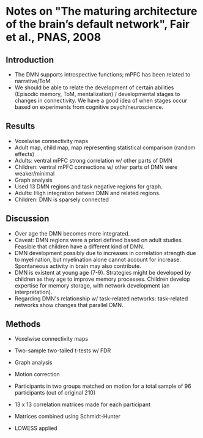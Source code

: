 # Notes on "The maturing architecture of the brain’s default network", Fair et al., PNAS, 2008

## Introduction
* The DMN supports introspective functions; mPFC has been related to narrative/ToM
* We should be able to relate the development of certain abilities (Episodic memory, ToM, mentalization) / developmental stages to changes in connectivity.  We have a good idea of when stages occur based on experiments from cognitive psych/neuroscience.

## Results
* Voxelwise connectivity maps
 * Adult map, child map, map representing statistical comparison (random effects)
 * Adults: ventral mPFC strong correlation w/ other parts of DMN
 * Children: ventral mPFC connections w/ other parts of DMN were weaker/minimal
* Graph analysis
 * Used 13 DMN regions and task negative regions for graph.
 * Adults: High integration betwen DMN and related regions.
 * Children: DMN is sparsely connected 

## Discussion
* Over age the DMN becomes more integrated.
* Caveat: DMN regions were a priori defined based on adult studies.  Feasible that children have a different kind of DMN.
* DMN development possibly due to increases in correlation strength due to myelination, but myelination alone cannot account for increase.  Spontaneous activity in brain may also contribute.
* DMN is existent at young age (7-9). Strategies might be developed by children as they age to improve memory processes.  Children develop expertise for memory storage, with network development (an interpretation).
* Regarding DMN's relationship w/ task-related networks: task-related networks show changes that parallel DMN.

## Methods
* Voxelwise connectivity maps
 * Two-sample two-tailed t-tests w/ FDR

* Graph analysis
 * Motion correction
 * Participants in two groups matched on motion for a total sample of 96 participants (out of original 210)
 * 13 x 13 correlation matrices made for each participant
 * Matrices combined using Schmidt-Hunter
 * LOWESS applied
 
